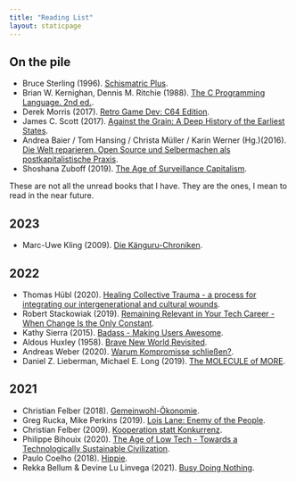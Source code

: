 ```yaml
---
title: "Reading List"
layout: staticpage
---
```


## On the pile

- Bruce Sterling (1996). [Schismatric Plus](https://www.goodreads.com/book/show/161296.Schismatrix_Plus).
- Brian W. Kernighan, Dennis M. Ritchie (1988). [The C Programming Language. 2nd ed.](https://en.wikipedia.org/wiki/The_C_Programming_Language).
- Derek Morris (2017). [Retro Game Dev: C64 Edition](https://www.retrogamedev.com/c64edition).
- James C. Scott (2017). [Against the Grain: A Deep History of the Earliest States](https://en.wikipedia.org/wiki/Against_the_Grain:_A_Deep_History_of_the_Earliest_States).
- Andrea Baier / Tom Hansing / Christa Müller / Karin Werner (Hg.)(2016). [Die Welt reparieren. Open Source und Selbermachen als postkapitalistische Praxis](https://www.transcript-verlag.de/978-3-8376-3377-1/die-welt-reparieren/?c=311000220).
- Shoshana Zuboff (2019). [The Age of Surveillance Capitalism](https://en.wikipedia.org/wiki/The_Age_of_Surveillance_Capitalism).

These are not all the unread books that I have. They are the ones, I mean to read in the near future.

## 2023

- Marc-Uwe Kling (2009). [Die Känguru-Chroniken](https://en.wikipedia.org/wiki/The_Kangaroo_Chronicles#Die_K%C3%A4nguru_Chroniken_(The_Kangaroo_Chronicles)).

## 2022

- Thomas Hübl (2020). [Healing Collective Trauma - a process for integrating our intergenerational and cultural wounds](https://www.collectivetraumabook.com/).
- Robert Stackowiak (2019). [Remaining Relevant in Your Tech Career - When Change Is the Only Constant](https://www.oreilly.com/library/view/remaining-relevant-in/9781484237038/).
- Kathy Sierra (2015). [Badass - Making Users Awesome](https://joelhooks.com/badass-making-users-awesome-by-kathy-sierra).
- Aldous Huxley (1958). [Brave New World Revisited](https://www.huxley.net/bnw-revisited/).
- Andreas Weber (2020). [Warum Kompromisse schließen?](https://shop.duden.de/products/warum-kompromisse-schliessen).
- Daniel Z. Lieberman, Michael E. Long (2019). [The MOLECULE of MORE](https://moleculeofmore.com/).

## 2021

- Christian Felber (2018). [Gemeinwohl-Ökonomie](https://christian-felber.at/buecher/die-gemeinwohl-oekonomie/).
- Greg Rucka, Mike Perkins (2019). [Lois Lane: Enemy of the People](https://www.goodreads.com/book/show/53188794-lois-lane).
- Christian Felber (2009). [Kooperation statt Konkurrenz](https://christian-felber.at/buecher/kooperation-statt-konkurrenz/).
- Philippe Bihouix (2020). [The Age of Low Tech - Towards a Technologically Sustainable Civilization](https://bristoluniversitypress.co.uk/the-age-of-low-tech).
- Paulo Coelho (2018). [Hippie](https://paulocoelho.com/9786073172158/hippie/).
- Rekka Bellum & Devine Lu Linvega (2021). [Busy Doing Nothing](https://100r.co/site/busy_doing_nothing.html).

